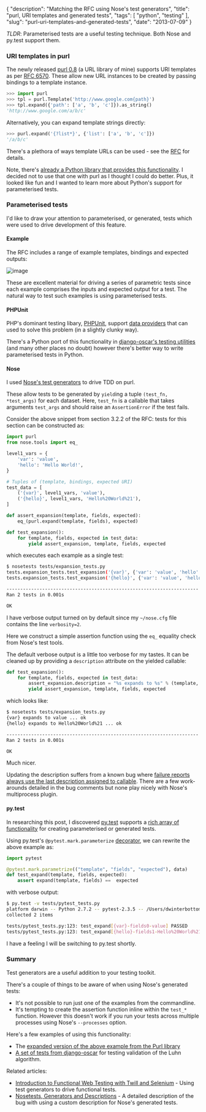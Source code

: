 {
    "description": "Matching the RFC using Nose's test generators",
    "title": "purl, URI templates and generated tests",
    "tags": [
        "python",
        "testing"
    ],
    "slug": "purl-uri-templates-and-generated-tests",
    "date": "2013-07-09"
}

*TLDR*: Parameterised tests are a useful testing technique. Both Nose
and py.test support them.

### URI templates in purl

The newly released [purl 0.8](https://github.com/codeinthehole/purl) (a
URL library of mine) supports URI templates as per [RFC
6570](http://tools.ietf.org/html/rfc6570). These allow new URL instances
to be created by passing bindings to a template instance.

``` python
>>> import purl
>>> tpl = purl.Template('http://www.google.com{path}')
>>> tpl.expand({'path': ['a', 'b', 'c']}).as_string()
'http://www.google.com/a/b/c'
```

Alternatively, you can expand template strings directly:

``` python
>>> purl.expand('{?list*}', {'list': ['a', 'b', 'c']})
'/a/b/c'
```

There's a plethora of ways template URLs can be used - see the
[RFC](http://tools.ietf.org/html/rfc6570) for details.

<div class="admonition warning">
    Note, there's 
    <a href="https://github.com/uri-templates/uritemplate-py">already a Python library that provides this functionality</a>. I
    decided not to use that one with purl as I thought I could do better.
    Plus, it looked like fun and I wanted to learn more about Python's
    support for parameterised tests.

</div>

### Parameterised tests

I'd like to draw your attention to parameterised, or generated, tests
which were used to drive development of this feature.

#### Example

The RFC includes a range of example templates, bindings and expected
outputs:

![image](/images/screenshots/rfc6570.png)

These are excellent material for driving a series of parametric tests
since each example comprises the inputs and expected output for a test.
The natural way to test such examples is using parameterised tests.

#### PHPUnit

PHP's dominant testing libary,
[PHPUnit](http://phpunit.de/manual/current/en/index.html), support [data
providers](http://phpunit.de/manual/current/en/writing-tests-for-phpunit.html#writing-tests-for-phpunit.data-providers)
that can used to solve this problem (in a slightly clunky way).

There's a Python port of this functionality in [django-oscar's testing
utilities](https://github.com/tangentlabs/django-oscar/blob/master/oscar/test/decorators.py#L4-L27)
(and many other places no doubt) however there's better way to write
parameterised tests in Python.

#### Nose

I used [Nose's test
generators](http://nose.readthedocs.org/en/latest/writing_tests.html#test-generators)
to drive TDD on purl.

These allow tests to be generated by `yield`ing a tuple
`(test_fn, *test_args)` for each dataset. Here, `test_fn` is a callable
that takes arguments `test_args` and should raise an `AssertionError` if
the test fails.

Consider the above snippet from section 3.2.2 of the RFC: tests for this
section can be constructed as:

``` python
import purl
from nose.tools import eq_

level1_vars = {
    'var': 'value',
    'hello': 'Hello World!',
}

# Tuples of (template, bindings, expected URI)
test_data = [
    ('{var}', level1_vars, 'value'),
    ('{hello}', level1_vars, 'Hello%20World%21'),
]

def assert_expansion(template, fields, expected):
    eq_(purl.expand(template, fields), expected)

def test_expansion():
    for template, fields, expected in test_data:
        yield assert_expansion, template, fields, expected
```

which executes each example as a single test:

``` bash
$ nosetests tests/expansion_tests.py
tests.expansion_tests.test_expansion('{var}', {'var': 'value', 'hello': 'Hello World!'}, 'value') ... ok
tests.expansion_tests.test_expansion('{hello}', {'var': 'value', 'hello': 'Hello World!'}, 'Hello%20World%21') ... ok

----------------------------------------------------------------------
Ran 2 tests in 0.001s

OK
```

<div class="admonition note">
    I have verbose output turned on by default since my <code>~/nose.cfg</code> file
    contains the line <code>verbosity=2</code>.
</div>

Here we construct a simple assertion function using the `eq_` equality
check from Nose's test tools.

The default verbose output is a little too verbose for my tastes. It can
be cleaned up by providing a `description` attribute on the yielded
callable:

``` python
def test_expansion():
    for template, fields, expected in test_data:
        assert_expansion.description = "%s expands to %s" % (template, expected)
        yield assert_expansion, template, fields, expected
```

which looks like:

``` bash
$ nosetests tests/expansion_tests.py
{var} expands to value ... ok
{hello} expands to Hello%20World%21 ... ok

----------------------------------------------------------------------
Ran 2 tests in 0.001s

OK
```

Much nicer.

<div class="admonition warning">
    Updating the description suffers from a known bug where 
    <a href="https://code.google.com/p/python-nose/issues/detail?id=244">failure reports always use the last description assigned to callable</a>.
    There are a few work-arounds detailed in the bug comments but none play
    nicely with Nose's multiprocess plugin.
</div>

#### py.test

In researching this post, I discovered
[py.test](http://pytest.org/latest/) supports a [rich array of
functionality](http://pytest.org/latest/example/parametrize.html) for
creating parameterised or generated tests.

Using py.test's `@pytest.mark.parameterize`
[decorator](http://pytest.org/latest/parametrize.html#pytest-mark-parametrize),
we can rewrite the above example as:

``` python
import pytest

@pytest.mark.parametrize(("template", "fields", "expected"), data)
def test_expand(template, fields, expected):
    assert expand(template, fields) ==  expected
```

with verbose output:

``` bash
$ py.test -v tests/pytest_tests.py
platform darwin -- Python 2.7.2 -- pytest-2.3.5 -- /Users/dwinterbottom/.virtualenvs/purl/bin/python
collected 2 items

tests/pytest_tests.py:123: test_expand[{var}-fields0-value] PASSED
tests/pytest_tests.py:123: test_expand[{hello}-fields1-Hello%20World%21] PASSED
```

I have a feeling I will be switching to py.test shortly.

### Summary

Test generators are a useful addition to your testing toolkit.

There's a couple of things to be aware of when using Nose's generated
tests:

-   It's not possible to run just one of the examples from the
    commandline.
-   It's tempting to create the assertion function inline within the
    `test_*` function. However this doesn't work if you run your tests
    across multiple processes using Nose's `--processes` option.

Here's a few examples of using this functionality:

-   The [expanded version of the above example from the Purl
    library](https://github.com/codeinthehole/purl/blob/master/tests/expansion_tests.py)
-   [A set of tests from
    django-oscar](https://github.com/tangentlabs/django-oscar/blob/master/tests/unit/payment/bankcard_tests.py#L26-52)
    for testing validation of the Luhn algorithm.

Related articles:

-   [Introduction to Functional Web Testing with Twill and
    Selenium](http://swordstyle.com/func_test_tutorial/part_one/extra_generative_tests.html) -
    Using test generators to drive functional tests.
-   [Nosetests, Generators and
    Descriptions](http://achinghead.com/nosetests-generators-descriptions.html) -
    A detailed description of the bug with using a custom description
    for Nose's generated tests.

